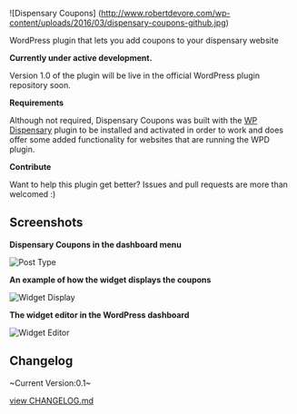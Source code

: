![Dispensary Coupons] (http://www.robertdevore.com/wp-content/uploads/2016/03/dispensary-coupons-github.jpg)

WordPress plugin that lets you add coupons to your dispensary website

**Currently under active development.**

Version 1.0 of the plugin will be live in the official WordPress plugin repository soon.

**Requirements**

Although not required, Dispensary Coupons was built with the [WP Dispensary](http://www.wpdispensary.com) plugin to be installed and activated in order to work and does offer some added functionality for websites that are running the WPD plugin.

**Contribute**

Want to help this plugin get better? Issues and pull requests are more than welcomed :)

## Screenshots

**Dispensary Coupons in the dashboard menu**

![Post Type](http://www.robertdevore.com/wp-content/uploads/2016/03/dispensary-coupons-3.jpg)

**An example of how the widget displays the coupons**

![Widget Display](http://www.robertdevore.com/wp-content/uploads/2016/03/dispensary-coupons-1.jpg)

**The widget editor in the WordPress dashboard**

![Widget Editor](http://www.robertdevore.com/wp-content/uploads/2016/03/dispensary-coupons-2.jpg)

## Changelog

~Current Version:0.1~

[view CHANGELOG.md](https://github.com/deviodigital/dispensary-coupons/blob/master/CHANGELOG.md)